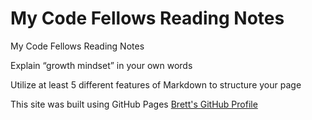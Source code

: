 # My Code Fellows Reading Notes
My Code Fellows Reading Notes

Explain “growth mindset” in your own words

Utilize at least 5 different features of Markdown to structure your page

This site was built using GitHub Pages [Brett's GitHub Profile](https://github.com/BrettF5)

